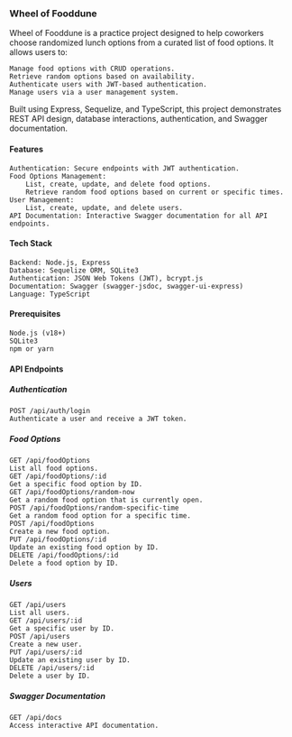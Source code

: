 ### Wheel of Fooddune

Wheel of Fooddune is a practice project designed to help coworkers choose randomized lunch options from a curated list of food options. It allows users to:

    Manage food options with CRUD operations.
    Retrieve random options based on availability.
    Authenticate users with JWT-based authentication.
    Manage users via a user management system.

Built using Express, Sequelize, and TypeScript, this project demonstrates REST API design, database interactions, authentication, and Swagger documentation.

#### Features

    Authentication: Secure endpoints with JWT authentication.
    Food Options Management:
        List, create, update, and delete food options.
        Retrieve random food options based on current or specific times.
    User Management:
        List, create, update, and delete users.
    API Documentation: Interactive Swagger documentation for all API endpoints.

#### Tech Stack

    Backend: Node.js, Express
    Database: Sequelize ORM, SQLite3
    Authentication: JSON Web Tokens (JWT), bcrypt.js
    Documentation: Swagger (swagger-jsdoc, swagger-ui-express)
    Language: TypeScript

#### Prerequisites

    Node.js (v18+)
    SQLite3
    npm or yarn

#### API Endpoints
##### Authentication

    POST /api/auth/login
    Authenticate a user and receive a JWT token.

##### Food Options

    GET /api/foodOptions
    List all food options.
    GET /api/foodOptions/:id
    Get a specific food option by ID.
    GET /api/foodOptions/random-now
    Get a random food option that is currently open.
    POST /api/foodOptions/random-specific-time
    Get a random food option for a specific time.
    POST /api/foodOptions
    Create a new food option.
    PUT /api/foodOptions/:id
    Update an existing food option by ID.
    DELETE /api/foodOptions/:id
    Delete a food option by ID.

##### Users

    GET /api/users
    List all users.
    GET /api/users/:id
    Get a specific user by ID.
    POST /api/users
    Create a new user.
    PUT /api/users/:id
    Update an existing user by ID.
    DELETE /api/users/:id
    Delete a user by ID.

##### Swagger Documentation

    GET /api/docs
    Access interactive API documentation.
